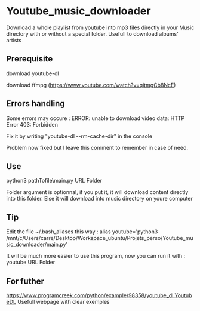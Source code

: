 # Youtube_music_downloader
Download a whole playlist from youtube into mp3 files directly in your Music directory with or without a special folder. Usefull to download albums' artists

## Prerequisite
download youtube-dl 

download ffmpg (https://www.youtube.com/watch?v=qjtmgCb8NcE)

## Errors handling
Some errors may occure : ERROR: unable to download video data: HTTP Error 403: Forbidden

Fix it by writing "youtube-dl --rm-cache-dir" in the console

Problem now fixed but I leave this comment to remember in case of need.

## Use
python3 pathTofile\main.py URL Folder

Folder argument is optionnal, if you put it, it will download content directly into this folder. Else it will download into music directory on youre computer

## Tip
Edit the file ~/.bash_aliases this way : alias youtube='python3 /mnt/c/Users/carre/Desktop/Workspace_ubuntu/Projets_perso/Youtube_music_downloader/main.py'

It will be much more easier to use this program, now you can run it with : youtube URL Folder

## For futher
https://www.programcreek.com/python/example/98358/youtube_dl.YoutubeDL  Usefull webpage with clear exemples
